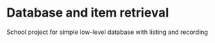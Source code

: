 # Database and item retrieval
School project for simple low-level database with listing and recording
